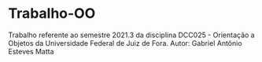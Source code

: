 # Trabalho-OO
Trabalho referente ao semestre 2021.3 da disciplina DCC025 - Orientação a Objetos da Universidade Federal de Juiz de Fora. Autor: Gabriel Antônio Esteves Matta
